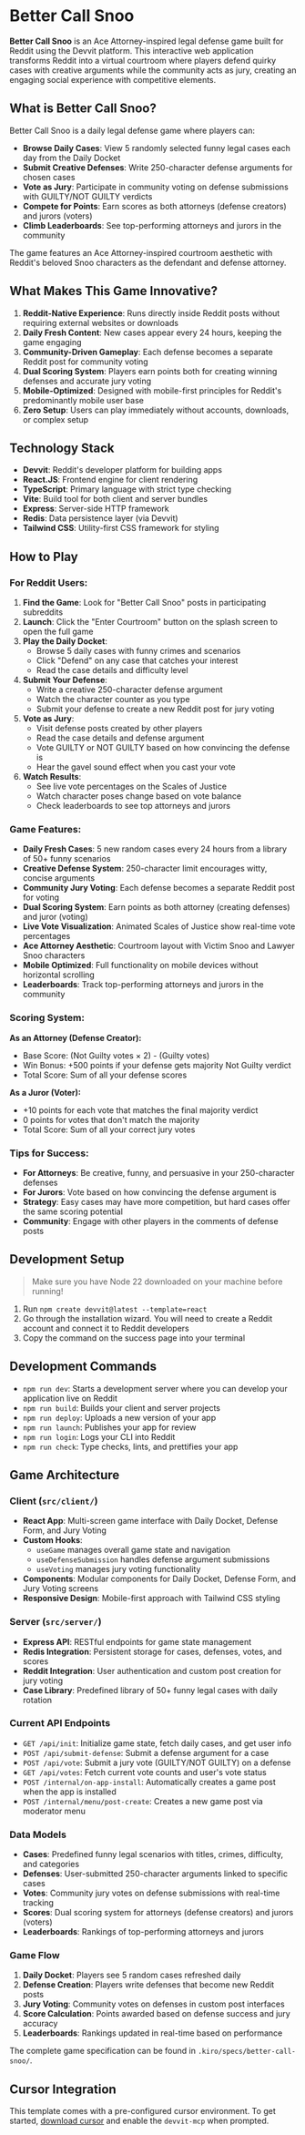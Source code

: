 # Better Call Snoo

**Better Call Snoo** is an Ace Attorney-inspired legal defense game built for Reddit using the Devvit platform. This interactive web application transforms Reddit into a virtual courtroom where players defend quirky cases with creative arguments while the community acts as jury, creating an engaging social experience with competitive elements.

## What is Better Call Snoo?

Better Call Snoo is a daily legal defense game where players can:
- **Browse Daily Cases**: View 5 randomly selected funny legal cases each day from the Daily Docket
- **Submit Creative Defenses**: Write 250-character defense arguments for chosen cases
- **Vote as Jury**: Participate in community voting on defense submissions with GUILTY/NOT GUILTY verdicts
- **Compete for Points**: Earn scores as both attorneys (defense creators) and jurors (voters)
- **Climb Leaderboards**: See top-performing attorneys and jurors in the community

The game features an Ace Attorney-inspired courtroom aesthetic with Reddit's beloved Snoo characters as the defendant and defense attorney.

## What Makes This Game Innovative?

1. **Reddit-Native Experience**: Runs directly inside Reddit posts without requiring external websites or downloads
2. **Daily Fresh Content**: New cases appear every 24 hours, keeping the game engaging
3. **Community-Driven Gameplay**: Each defense becomes a separate Reddit post for community voting
4. **Dual Scoring System**: Players earn points both for creating winning defenses and accurate jury voting
5. **Mobile-Optimized**: Designed with mobile-first principles for Reddit's predominantly mobile user base
6. **Zero Setup**: Users can play immediately without accounts, downloads, or complex setup

## Technology Stack

- **Devvit**: Reddit's developer platform for building apps
- **React.JS**: Frontend engine for client rendering
- **TypeScript**: Primary language with strict type checking
- **Vite**: Build tool for both client and server bundles
- **Express**: Server-side HTTP framework
- **Redis**: Data persistence layer (via Devvit)
- **Tailwind CSS**: Utility-first CSS framework for styling

## How to Play

### For Reddit Users:
1. **Find the Game**: Look for "Better Call Snoo" posts in participating subreddits
2. **Launch**: Click the "Enter Courtroom" button on the splash screen to open the full game
3. **Play the Daily Docket**: 
   - Browse 5 daily cases with funny crimes and scenarios
   - Click "Defend" on any case that catches your interest
   - Read the case details and difficulty level
4. **Submit Your Defense**: 
   - Write a creative 250-character defense argument
   - Watch the character counter as you type
   - Submit your defense to create a new Reddit post for jury voting
5. **Vote as Jury**: 
   - Visit defense posts created by other players
   - Read the case details and defense argument
   - Vote GUILTY or NOT GUILTY based on how convincing the defense is
   - Hear the gavel sound effect when you cast your vote
6. **Watch Results**: 
   - See live vote percentages on the Scales of Justice
   - Watch character poses change based on vote balance
   - Check leaderboards to see top attorneys and jurors

### Game Features:
- **Daily Fresh Cases**: 5 new random cases every 24 hours from a library of 50+ funny scenarios
- **Creative Defense System**: 250-character limit encourages witty, concise arguments
- **Community Jury Voting**: Each defense becomes a separate Reddit post for voting
- **Dual Scoring System**: Earn points as both attorney (creating defenses) and juror (voting)
- **Live Vote Visualization**: Animated Scales of Justice show real-time vote percentages
- **Ace Attorney Aesthetic**: Courtroom layout with Victim Snoo and Lawyer Snoo characters
- **Mobile Optimized**: Full functionality on mobile devices without horizontal scrolling
- **Leaderboards**: Track top-performing attorneys and jurors in the community

### Scoring System:
**As an Attorney (Defense Creator):**
- Base Score: (Not Guilty votes × 2) - (Guilty votes)
- Win Bonus: +500 points if your defense gets majority Not Guilty verdict
- Total Score: Sum of all your defense scores

**As a Juror (Voter):**
- +10 points for each vote that matches the final majority verdict
- 0 points for votes that don't match the majority
- Total Score: Sum of all your correct jury votes

### Tips for Success:
- **For Attorneys**: Be creative, funny, and persuasive in your 250-character defenses
- **For Jurors**: Vote based on how convincing the defense argument is
- **Strategy**: Easy cases may have more competition, but hard cases offer the same scoring potential
- **Community**: Engage with other players in the comments of defense posts

## Development Setup

> Make sure you have Node 22 downloaded on your machine before running!

1. Run `npm create devvit@latest --template=react`
2. Go through the installation wizard. You will need to create a Reddit account and connect it to Reddit developers
3. Copy the command on the success page into your terminal

## Development Commands

- `npm run dev`: Starts a development server where you can develop your application live on Reddit
- `npm run build`: Builds your client and server projects
- `npm run deploy`: Uploads a new version of your app
- `npm run launch`: Publishes your app for review
- `npm run login`: Logs your CLI into Reddit
- `npm run check`: Type checks, lints, and prettifies your app

## Game Architecture

### Client (`src/client/`)
- **React App**: Multi-screen game interface with Daily Docket, Defense Form, and Jury Voting
- **Custom Hooks**: 
  - `useGame` manages overall game state and navigation
  - `useDefenseSubmission` handles defense argument submissions
  - `useVoting` manages jury voting functionality
- **Components**: Modular components for Daily Docket, Defense Form, and Jury Voting screens
- **Responsive Design**: Mobile-first approach with Tailwind CSS styling

### Server (`src/server/`)
- **Express API**: RESTful endpoints for game state management
- **Redis Integration**: Persistent storage for cases, defenses, votes, and scores
- **Reddit Integration**: User authentication and custom post creation for jury voting
- **Case Library**: Predefined library of 50+ funny legal cases with daily rotation

### Current API Endpoints
- `GET /api/init`: Initialize game state, fetch daily cases, and get user info
- `POST /api/submit-defense`: Submit a defense argument for a case
- `POST /api/vote`: Submit a jury vote (GUILTY/NOT GUILTY) on a defense
- `GET /api/votes`: Fetch current vote counts and user's vote status
- `POST /internal/on-app-install`: Automatically creates a game post when the app is installed
- `POST /internal/menu/post-create`: Creates a new game post via moderator menu

### Data Models
- **Cases**: Predefined funny legal scenarios with titles, crimes, difficulty, and categories
- **Defenses**: User-submitted 250-character arguments linked to specific cases
- **Votes**: Community jury votes on defense submissions with real-time tracking
- **Scores**: Dual scoring system for attorneys (defense creators) and jurors (voters)
- **Leaderboards**: Rankings of top-performing attorneys and jurors

### Game Flow
1. **Daily Docket**: Players see 5 random cases refreshed daily
2. **Defense Creation**: Players write defenses that become new Reddit posts
3. **Jury Voting**: Community votes on defenses in custom post interfaces
4. **Score Calculation**: Points awarded based on defense success and jury accuracy
5. **Leaderboards**: Rankings updated in real-time based on performance

The complete game specification can be found in `.kiro/specs/better-call-snoo/`.

## Cursor Integration

This template comes with a pre-configured cursor environment. To get started, [download cursor](https://www.cursor.com/downloads) and enable the `devvit-mcp` when prompted.
